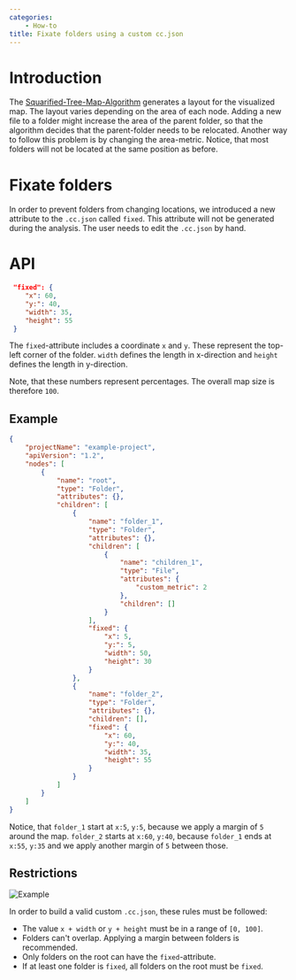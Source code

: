 ```yaml
---
categories:
    - How-to
title: Fixate folders using a custom cc.json
---
```


# Introduction

The [Squarified-Tree-Map-Algorithm](https://www.win.tue.nl/~vanwijk/stm.pdf) generates a layout for the visualized map.
The layout varies depending on the area of each node. Adding a new file to a folder might increase the area of the parent folder,
so that the algorithm decides that the parent-folder needs to be relocated. Another way to follow this problem is by changing the area-metric.
Notice, that most folders will not be located at the same position as before.

# Fixate folders

In order to prevent folders from changing locations, we introduced a new attribute to the `.cc.json` called `fixed`.
This attribute will not be generated during the analysis. The user needs to edit the `.cc.json` by hand.

# API

```json
 "fixed": {
    "x": 60,
    "y:": 40,
    "width": 35,
    "height": 55
 }
```

The `fixed`-attribute includes a coordinate `x` and `y`. These represent the top-left corner of the folder. `width`
defines the length in x-direction and `height` defines the length in y-direction.

Note, that these numbers represent percentages. The overall map size is therefore `100`.

## Example

```json
{
	"projectName": "example-project",
	"apiVersion": "1.2",
	"nodes": [
		{
			"name": "root",
			"type": "Folder",
			"attributes": {},
			"children": [
				{
					"name": "folder_1",
					"type": "Folder",
					"attributes": {},
					"children": [
						{
							"name": "children_1",
							"type": "File",
							"attributes": {
								"custom_metric": 2
							},
							"children": []
						}
					],
					"fixed": {
						"x": 5,
						"y:": 5,
						"width": 50,
						"height": 30
					}
				},
				{
					"name": "folder_2",
					"type": "Folder",
					"attributes": {},
					"children": [],
					"fixed": {
						"x": 60,
						"y:": 40,
						"width": 35,
						"height": 55
					}
				}
			]
		}
	]
}
```

Notice, that `folder_1` start at `x:5`, `y:5`, because we apply a margin of `5` around the map.
`folder_2` starts at `x:60`, `y:40`, because `folder_1` ends at `x:55`, `y:35` and we apply another margin of `5` between those.

## Restrictions

![Example]({{site.baseurl}}/assets/images/posts/how-to/fixate-folders/fixate-folder-example.jpg)

In order to build a valid custom `.cc.json`, these rules must be followed:

-   The value `x + width` or `y + height` must be in a range of `[0, 100]`.
-   Folders can't overlap. Applying a margin between folders is recommended.
-   Only folders on the root can have the `fixed`-attribute.
-   If at least one folder is `fixed`, all folders on the root must be `fixed`.
